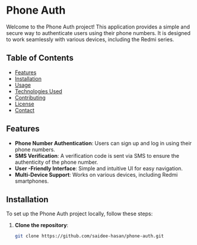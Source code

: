 # Phone Auth

Welcome to the Phone Auth project! This application provides a simple and secure way to authenticate users using their phone numbers. It is designed to work seamlessly with various devices, including the Redmi series.

## Table of Contents

- [Features](#features)
- [Installation](#installation)
- [Usage](#usage)
- [Technologies Used](#technologies-used)
- [Contributing](#contributing)
- [License](#license)
- [Contact](#contact)

## Features

- **Phone Number Authentication**: Users can sign up and log in using their phone numbers.
- **SMS Verification**: A verification code is sent via SMS to ensure the authenticity of the phone number.
- **User -Friendly Interface**: Simple and intuitive UI for easy navigation.
- **Multi-Device Support**: Works on various devices, including Redmi smartphones.

## Installation

To set up the Phone Auth project locally, follow these steps:

1. **Clone the repository**:
   ```bash
   git clone https://github.com/saidee-hasan/phone-auth.git
